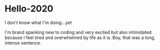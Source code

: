 # Hello-2020
I don't know what I'm doing...yet

I'm brand spanking new to coding and very excited but also intimidated because I feel tired and overwhelmed by life as it is. 
Boy, that was a long, intense sentence. 
